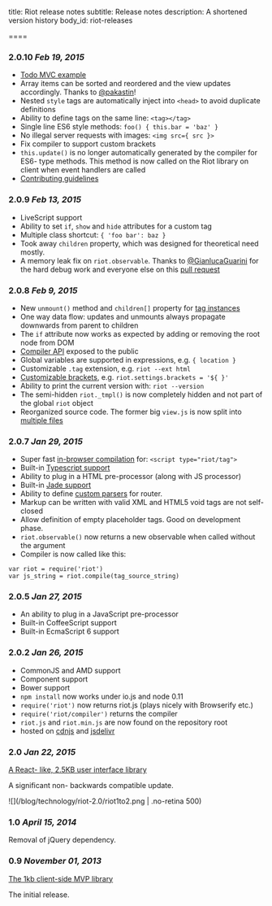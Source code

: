 
title: Riot release notes
subtitle: Release notes
description: A shortened version history
body_id: riot-releases

====

### 2.0.10 *Feb 19, 2015*


- [Todo MVC example](https://github.com/txchen/feplay/tree/gh-pages/riot_todo)
- Array items can be sorted and reordered and the view updates accordingly. Thanks to [@pakastin](https://github.com/pakastin)!
- Nested `style` tags are automatically inject into `<head>` to avoid duplicate definitions
- Ability to define tags on the same line: `<tag></tag>`
- Single line ES6 style methods: `foo() { this.bar = 'baz' }`
- No illegal server requests with images: `<img src={ src }>`
- Fix compiler to support custom brackets
- `this.update()` is no longer automatically generated by the compiler for ES6- type methods. This method is now called on the Riot library on client when event handlers are called
- [Contributing guidelines](https://github.com/muut/riotjs/blob/master/CONTRIBUTING.md)


### 2.0.9 *Feb 13, 2015*

- LiveScript support
- Ability to set `if`, `show` and `hide` attributes for a custom tag
- Multiple class shortcut: `{ 'foo bar': baz }`
- Took away `children` property, which was designed for theoretical need mostly.
- A memory leak fix on `riot.observable`. Thanks to [@GianlucaGuarini](https://github.com/GianlucaGuarini) for the hard debug work and everyone else on this [pull request](https://github.com/muut/riotjs/issues/248)


### 2.0.8 *Feb 9, 2015*

- New `unmount()` method and `children[]` property for [tag instances](/riotjs/api/#tag-instance)
- One way data flow: updates and unmounts always propagate downwards from parent to children
- The `if` attribute now works as expected by adding or removing the root node from DOM
- [Compiler API](/riotjs/api/#compiler) exposed to the public
- Global variables are supported in expressions, e.g. `{ location }`
- Customizable `.tag` extension, e.g. `riot --ext html`
- [Customizable brackets](/riotjs/api/#brackets), e.g. `riot.settings.brackets = '${ }'`
- Ability to print the current version with: `riot --version`
- The semi-hidden `riot._tmpl()` is now completely hidden and not part of the global `riot` object
- Reorganized source code. The former big `view.js` is now split into [multiple files](https://github.com/muut/riotjs/tree/master/lib/tag)


### 2.0.7 *Jan 29, 2015*

- Super fast [in-browser compilation](compile.html) for: `<script type="riot/tag">`
- Built-in [Typescript support](compiler.html#typescript)
- Ability to plug in a HTML pre-processor (along with JS processor)
- Built-in [Jade support](compiler.html#jade)
- Ability to define [custom parsers](api/#route-parser) for router.
- Markup can be written with valid XML and HTML5 void tags are not self-closed
- Allow definition of empty placeholder tags. Good on development phase.
- `riot.observable()` now returns a new observable when called without the argument
- Compiler is now called like this:


```
var riot = require('riot')
var js_string = riot.compile(tag_source_string)
```


### 2.0.5 *Jan 27, 2015*

- An ability to plug in a JavaScript pre-processor
- Built-in CoffeeScript support
- Built-in EcmaScript 6 support


### 2.0.2 *Jan 26, 2015*

- CommonJS and AMD support
- Component support
- Bower support
- `npm install` now works under io.js and node 0.11
- `require('riot')` now returns riot.js (plays nicely with Browserify etc.)
- `require('riot/compiler')` returns the compiler
- `riot.js` and `riot.min.js` are now found on the repository root
- hosted on [cdnjs](https://cdnjs.com/libraries/riot) and [jsdelivr](http://www.jsdelivr.com/#!riot)


### 2.0 *Jan 22, 2015*

[A React- like, 2.5KB user interface library](/blog/technology/riot-2.0/)

A significant non- backwards compatible update.

![](/blog/technology/riot-2.0/riot1to2.png | .no-retina 500)


### 1.0 *April 15, 2014*

Removal of jQuery dependency.


### 0.9 *November 01, 2013*

[The 1kb client-side MVP library](/blog/technology/riotjs-the-1kb-mvp-framework.html)

The initial release.
